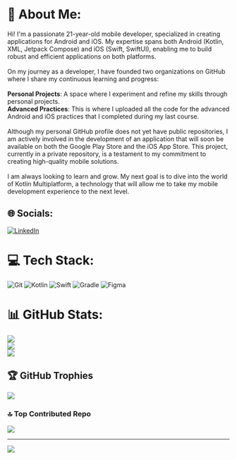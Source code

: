 # 💫 About Me:
Hi! I'm a passionate 21-year-old mobile developer, specialized in creating applications for Android and iOS. My expertise spans both Android (Kotlin, XML, Jetpack Compose) and iOS (Swift, SwiftUI), enabling me to build robust and efficient applications on both platforms.
<br>
<br>On my journey as a developer, I have founded two organizations on GitHub where I share my continuous learning and progress:
<br>
<br>**Personal Projects**: A space where I experiment and refine my skills through personal projects.
<br>**Advanced Practices**: This is where I uploaded all the code for the advanced Android and iOS practices that I completed during my last course.
<br>
<br>Although my personal GitHub profile does not yet have public repositories, I am actively involved in the development of an application that will soon be available on both the Google Play Store and the iOS App Store. This project, currently in a private repository, is a testament to my commitment to creating high-quality mobile solutions.
<br>
<br>I am always looking to learn and grow. My next goal is to dive into the world of Kotlin Multiplatform, a technology that will allow me to take my mobile development experience to the next level.

## 🌐 Socials:
[![LinkedIn](https://img.shields.io/badge/LinkedIn-%230077B5.svg?logo=linkedin&logoColor=white)](https://linkedin.com/in/oscarmrm) 

# 💻 Tech Stack:
![Git](https://img.shields.io/badge/git-%23F05033.svg?style=for-the-badge&logo=git&logoColor=white) ![Kotlin](https://img.shields.io/badge/kotlin-%237F52FF.svg?style=for-the-badge&logo=kotlin&logoColor=white) ![Swift](https://img.shields.io/badge/swift-F54A2A?style=for-the-badge&logo=swift&logoColor=white) ![Gradle](https://img.shields.io/badge/Gradle-02303A.svg?style=for-the-badge&logo=Gradle&logoColor=white) ![Figma](https://img.shields.io/badge/figma-%23F24E1E.svg?style=for-the-badge&logo=figma&logoColor=white)
# 📊 GitHub Stats:
![](https://github-readme-stats.vercel.app/api?username=oscarmrm&theme=dark&hide_border=false&include_all_commits=false&count_private=true)
<br/>
![](https://github-readme-streak-stats.herokuapp.com/?user=oscarmrm&theme=dark&hide_border=false)
<br/>
![](https://github-readme-stats.vercel.app/api/top-langs/?username=oscarmrm&theme=dark&hide_border=false&include_all_commits=false&count_private=true&layout=compact)

## 🏆 GitHub Trophies
![](https://github-profile-trophy.vercel.app/?username=oscarmrm&theme=shadow_green&no-frame=false&no-bg=true&margin-w=4)

### 🔝 Top Contributed Repo
![](https://github-contributor-stats.vercel.app/api?username=oscarmrm&limit=5&theme=dark&combine_all_yearly_contributions=true)

---
[![](https://visitcount.itsvg.in/api?id=oscarmrm&icon=10&color=3)](https://visitcount.itsvg.in)
